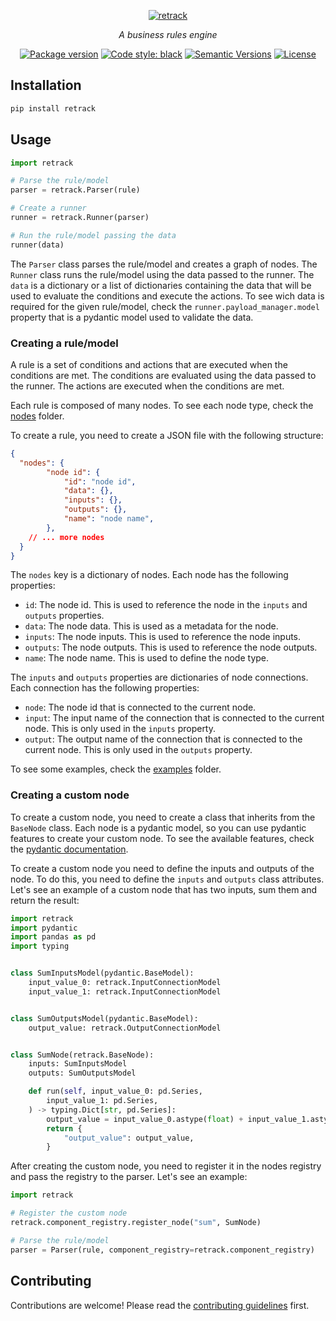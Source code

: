 <p align="center">
  <a href="https://github.com/gabrielguarisa/retrack"><img src="https://raw.githubusercontent.com/gabrielguarisa/retrack/main/logo.png" alt="retrack"></a>
</p>
<p align="center">
    <em>A business rules engine</em>
</p>

<div align="center">

[![Package version](https://img.shields.io/pypi/v/retrack?color=%2334D058&label=pypi%20package)](https://pypi.org/project/retrack/)
[![Code style: black](https://img.shields.io/badge/code%20style-black-000000.svg)](https://github.com/psf/black)
[![Semantic Versions](https://img.shields.io/badge/%20%20%F0%9F%93%A6%F0%9F%9A%80-semantic--versions-e10079.svg)](https://github.com/gabrielguarisa/retrack/releases)
[![License](https://img.shields.io/github/license/gabrielguarisa/retrack)](https://github.com/gabrielguarisa/retrack/blob/main/LICENSE)

</div>


## Installation

```bash
pip install retrack
```

## Usage

```python
import retrack

# Parse the rule/model
parser = retrack.Parser(rule)

# Create a runner
runner = retrack.Runner(parser)

# Run the rule/model passing the data
runner(data)
```

The `Parser` class parses the rule/model and creates a graph of nodes. The `Runner` class runs the rule/model using the data passed to the runner. The `data` is a dictionary or a list of dictionaries containing the data that will be used to evaluate the conditions and execute the actions. To see wich data is required for the given rule/model, check the `runner.payload_manager.model` property that is a pydantic model used to validate the data.

### Creating a rule/model

A rule is a set of conditions and actions that are executed when the conditions are met. The conditions are evaluated using the data passed to the runner. The actions are executed when the conditions are met.

Each rule is composed of many nodes. To see each node type, check the [nodes](https://github.com/gabrielguarisa/retrack/tree/main/retrack/nodes) folder.

To create a rule, you need to create a JSON file with the following structure:

```json
{
  "nodes": {
		"node id": {
			"id": "node id",
			"data": {},
			"inputs": {},
			"outputs": {},
			"name": "node name",
		},
    // ... more nodes
  }
}
```

The `nodes` key is a dictionary of nodes. Each node has the following properties:

- `id`: The node id. This is used to reference the node in the `inputs` and `outputs` properties.
- `data`: The node data. This is used as a metadata for the node.
- `inputs`: The node inputs. This is used to reference the node inputs.
- `outputs`: The node outputs. This is used to reference the node outputs.
- `name`: The node name. This is used to define the node type.

The `inputs` and `outputs` properties are dictionaries of node connections. Each connection has the following properties:

- `node`: The node id that is connected to the current node.
- `input`: The input name of the connection that is connected to the current node. This is only used in the `inputs` property.
- `output`: The output name of the connection that is connected to the current node. This is only used in the `outputs` property.

To see some examples, check the [examples](https://github.com/gabrielguarisa/retrack/tree/main/examples) folder.

### Creating a custom node

To create a custom node, you need to create a class that inherits from the `BaseNode` class. Each node is a pydantic model, so you can use pydantic features to create your custom node. To see the available features, check the [pydantic documentation](https://pydantic-docs.helpmanual.io/).

To create a custom node you need to define the inputs and outputs of the node. To do this, you need to define the `inputs` and `outputs` class attributes. Let's see an example of a custom node that has two inputs, sum them and return the result:

```python
import retrack
import pydantic
import pandas as pd
import typing


class SumInputsModel(pydantic.BaseModel):
    input_value_0: retrack.InputConnectionModel
    input_value_1: retrack.InputConnectionModel


class SumOutputsModel(pydantic.BaseModel):
    output_value: retrack.OutputConnectionModel


class SumNode(retrack.BaseNode):
    inputs: SumInputsModel
    outputs: SumOutputsModel

    def run(self, input_value_0: pd.Series,
        input_value_1: pd.Series,
    ) -> typing.Dict[str, pd.Series]:
        output_value = input_value_0.astype(float) + input_value_1.astype(float)
        return {
            "output_value": output_value,
        }
```

After creating the custom node, you need to register it in the nodes registry and pass the registry to the parser. Let's see an example:

```python
import retrack

# Register the custom node
retrack.component_registry.register_node("sum", SumNode)

# Parse the rule/model
parser = Parser(rule, component_registry=retrack.component_registry)
```

## Contributing

Contributions are welcome! Please read the [contributing guidelines](https://github.com/gabrielguarisa/retrack/tree/main/CONTRIBUTING.md) first.